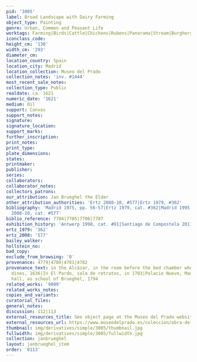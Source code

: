 ```yaml
---
pid: '3005'
label: Broad Landscape with Dairy Farming
object_type: Painting
genre: Urban, Common and Peasant Life
worktags: Farming|Birds|Cattle|Chickens|Rubens|Panorama|Stream|Burghers|Peasants|Landscape|Labor|Cart
iconclass_code:
height_cm: '130'
width_cm: '293'
diameter_cm:
location_country: Spain
location_city: Madrid
location_collection: Museo del Prado
collection_notes: 'inv. #1444'
most_recent_sale_notes:
collection_type: Public
realdate: ca. 1621
numeric_date: '1621'
medium: Oil
support: Canvas
support_notes:
signature:
signature_location:
support_marks:
further_inscription:
print_notes:
print_type:
plate_dimensions:
states:
printmaker:
publisher:
series:
collaborators:
collaborator_notes:
collectors_patrons:
our_attribution: Jan Brueghel the Elder
other_attribution_authorities: 'Ertz 2008-10, #577|Ertz 1979, #362'
bibliography: 'Madrid 1975, pp. 56-57|Ertz 1979, cat. #362|Madrid 1995, pp. 214-16|Ertz
  2008-10, cat. #577'
biblio_reference: 7704|7705|7706|7707
exhibition_history: 'Antwerp 1998, cat. #91|Santiago de Compostela 2011, cat. #18'
ertz_1979: '362'
ertz_2008: '577'
bailey_walker:
hollstein_no:
bad_copy:
exclude_from_browsing: '0'
provenance: 4779|4780|4781|4782
provenance_text: in the Alcázar, in the room before the bed chamber where the King
  dines, 1636|In El Pardo, sala de retratos, in 1703|Palacio Nuevo, Madrid, 1772|Library
  hall, as school of Brueghel, 1794
related_works: '9809'
related_works_notes:
copies_and_variants:
curatorial_files:
general_notes:
discussion: 112|113
external_resources_title: See object page at the Museo del Prado website
external_resources_url: https://www.museodelprado.es/coleccion/obra-de-arte/la-vida-campesina/1d64ae70-3e80-4c09-828a-99314bacf22d
thumbnail: img/derivatives/simple/3005/thumbnail.jpg
fullwidth: img/derivatives/simple/3005/fullwidth.jpg
collection: janbrueghel
layout: janbrueghel_item
order: '0113'
---
```

